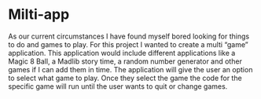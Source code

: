 # Milti-app
As our current circumstances I have found myself bored looking for things to do and games to play. For this project I wanted to create a multi “game” application. This application would include different applications like a Magic 8 Ball, a Madlib story time, a random number generator and other games if I can add them in time. The application will give the user an option to select what game to play. Once they select the game the code for the specific game will run until the user wants to quit or change games. 
